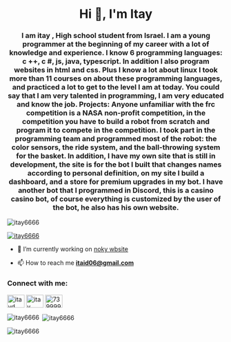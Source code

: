 <h1 align="center">Hi 👋, I'm Itay</h1>
<h3 align="center">I am itay , High school student from Israel. I am a young programmer at the beginning of my career with a lot of knowledge and experience. I know 6 programming languages: c ++, c #, js, java, typescript. In addition I also program websites in html and css. Plus I know a lot about linux I took more than 11 courses on about these programming languages, and practiced a lot to get to the level I am at today. You could say that I am very talented in programming, I am very educated and know the job. Projects: Anyone unfamiliar with the frc competition is a NASA non-profit competition, in the competition you have to build a robot from scratch and program it to compete in the competition. I took part in the programming team and programmed most of the robot: the color sensors, the ride system, and the ball-throwing system for the basket. In addition, I have my own site that is still in development, the site is for the bot I built that changes names according to personal definition, on my site I build a dashboard, and a store for premium upgrades in my bot. I have another bot that I programmed in Discord, this is a casino casino bot, of course everything is customized by the user of the bot, he also has his own website.</h3>

<p align="left"> <img src="https://komarev.com/ghpvc/?username=itay6666&label=Profile%20views&color=0e75b6&style=flat" alt="itay6666" /> </p>

<p align="left"> <a href="https://github.com/ryo-ma/github-profile-trophy"><img src="https://github-profile-trophy.vercel.app/?username=itay6666" alt="itay6666" /></a> </p>

- 🔭 I’m currently working on [noky wbsite](https://nokybot.com/)

- 📫 How to reach me **itaid06@gmail.com**

<h3 align="left">Connect with me:</h3>
<p align="left">
<a href="https://dev.to/itayd" target="blank"><img align="center" src="https://raw.githubusercontent.com/rahuldkjain/github-profile-readme-generator/master/src/images/icons/Social/devto.svg" alt="itayd" height="30" width="40" /></a>
<a href="https://linkedin.com/in/itay dekel" target="blank"><img align="center" src="https://raw.githubusercontent.com/rahuldkjain/github-profile-readme-generator/master/src/images/icons/Social/linked-in-alt.svg" alt="itay dekel" height="30" width="40" /></a>
<a href="https://discord.gg/739999089563009037" target="blank"><img align="center" src="https://raw.githubusercontent.com/rahuldkjain/github-profile-readme-generator/master/src/images/icons/Social/discord.svg" alt="739999089563009037" height="30" width="40" /></a>
</p>

<p><img align="left" src="https://github-readme-stats.vercel.app/api/top-langs?username=itay6666&show_icons=true&locale=en&layout=compact" alt="itay6666" /></p>

<p>&nbsp;<img align="center" src="https://github-readme-stats.vercel.app/api?username=itay6666&show_icons=true&locale=en" alt="itay6666" /></p>

<p><img align="center" src="https://github-readme-streak-stats.herokuapp.com/?user=itay6666&" alt="itay6666" /></p>

